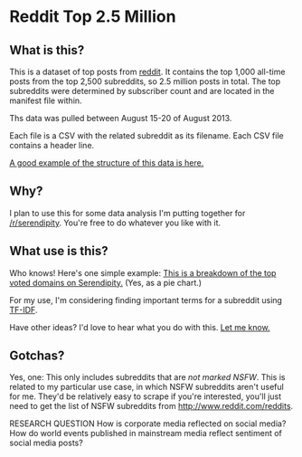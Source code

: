 # Reddit Top 2.5 Million

## What is this?

This is a dataset of top posts from [reddit](http://www.reddit.com). It contains the top 1,000 all-time posts from the top 2,500 subreddits, so 2.5 million posts in total. The top subreddits were determined by subscriber count and are located in the manifest file within.

Ths data was pulled between August 15-20 of August 2013.

Each file is a CSV with the related subreddit as its filename. Each CSV file contains a header line.

[A good example of the structure of this data is here.](https://github.com/umbrae/reddit-top-2.5-million/blob/master/data/serendipity.csv)

## Why?
I plan to use this for some data analysis I'm putting together for [/r/serendipity](http://www.reddit.com/r/serendipity). You're free to do whatever you like with it.

## What use is this?

Who knows! Here's one simple example: [This is a breakdown of the top voted domains on Serendipity.](https://docs.google.com/spreadsheet/ccc?key=0AmvRNMJOaKWldDA4TlBqNHcyOU85ZmRXUzNNRE5lR2c#gid=2) (Yes, as a pie chart.)

For my use, I'm considering finding important terms for a subreddit using [TF-IDF](http://en.wikipedia.org/wiki/Tf*idf).

Have other ideas? I'd love to hear what you do with this. [Let me know.](https://twitter.com/chrisdary)

## Gotchas?

Yes, one: This only includes subreddits that are *not marked NSFW*. This is related to my particular use case, in which NSFW subreddits aren't useful for me. They'd be relatively easy to scrape if you're interested, you'll just need to get the list of NSFW subreddits from http://www.reddit.com/reddits. 

RESEARCH QUESTION
How is corporate media reflected on social media?  How do world events published
in mainstream media reflect sentiment of social media posts?
